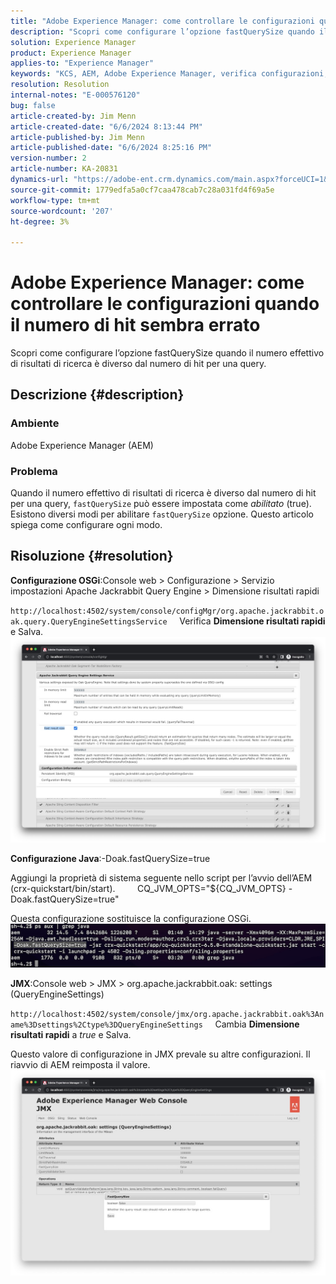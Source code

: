 ```yaml
---
title: "Adobe Experience Manager: come controllare le configurazioni quando il numero di hit sembra errato"
description: "Scopri come configurare l’opzione fastQuerySize quando il numero effettivo di risultati di ricerca è diverso dal numero di hit per una query."
solution: Experience Manager
product: Experience Manager
applies-to: "Experience Manager"
keywords: "KCS, AEM, Adobe Experience Manager, verifica configurazioni, numero di hit errato, Come, fastQuerySize"
resolution: Resolution
internal-notes: "E-000576120"
bug: false
article-created-by: Jim Menn
article-created-date: "6/6/2024 8:13:44 PM"
article-published-by: Jim Menn
article-published-date: "6/6/2024 8:25:16 PM"
version-number: 2
article-number: KA-20831
dynamics-url: "https://adobe-ent.crm.dynamics.com/main.aspx?forceUCI=1&pagetype=entityrecord&etn=knowledgearticle&id=e7a4ac42-4124-ef11-840a-000d3a338844"
source-git-commit: 1779edfa5a0cf7caa478cab7c28a031fd4f69a5e
workflow-type: tm+mt
source-wordcount: '207'
ht-degree: 3%

---
```


# Adobe Experience Manager: come controllare le configurazioni quando il numero di hit sembra errato


Scopri come configurare l’opzione fastQuerySize quando il numero effettivo di risultati di ricerca è diverso dal numero di hit per una query.

## Descrizione {#description}


### <b>Ambiente</b>

Adobe Experience Manager (AEM)

### <b>Problema</b>

Quando il numero effettivo di risultati di ricerca è diverso dal numero di hit per una query, `fastQuerySize` può essere impostata come *abilitato* (true).
Esistono diversi modi per abilitare `fastQuerySize` opzione. Questo articolo spiega come configurare ogni modo.


## Risoluzione {#resolution}


<b>Configurazione OSGi</b>:Console web > Configurazione > Servizio impostazioni Apache Jackrabbit Query Engine > Dimensione risultati rapidi

`http://localhost:4502/system/console/configMgr/org.apache.jackrabbit.oak.query.QueryEngineSettingsService`
    Verifica <b>Dimensione risultati rapidi</b> e Salva.
   ![](assets/cef3b476-b74f-ed11-bba2-0022480867bd.png)

<b>Configurazione Java</b>:-Doak.fastQuerySize=true

Aggiungi la proprietà di sistema seguente nello script per l’avvio dell’AEM (crx-quickstart/bin/start).
        CQ_JVM_OPTS=&quot;${CQ_JVM_OPTS} -Doak.fastQuerySize=true&quot;

Questa configurazione sostituisce la configurazione OSGi.
    ![](assets/4afe8a85-b74f-ed11-bba2-0022480867bd.png)

<b>JMX</b>:Console web > JMX > org.apache.jackrabbit.oak: settings (QueryEngineSettings)

`http://localhost:4502/system/console/jmx/org.apache.jackrabbit.oak%3Aname%3Dsettings%2Ctype%3DQueryEngineSettings`
    Cambia <b>Dimensione risultati rapidi</b> a *true* e Salva.

Questo valore di configurazione in JMX prevale su altre configurazioni. Il riavvio di AEM reimposta il valore.
![](assets/8592cd98-b74f-ed11-bba2-0022480867bd.png)

